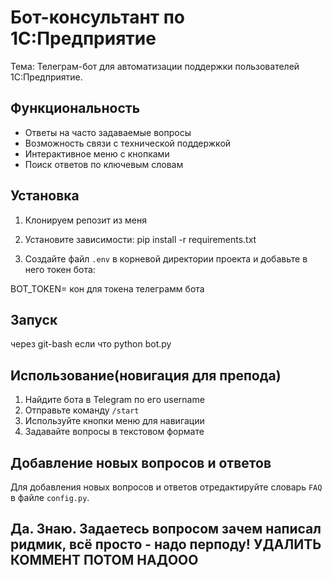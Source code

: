 # Бот-консультант по 1С:Предприятие

Тема: Телеграм-бот для автоматизации поддержки пользователей 1С:Предприятие.

## Функциональность

- Ответы на часто задаваемые вопросы
- Возможность связи с технической поддержкой
- Интерактивное меню с кнопками
- Поиск ответов по ключевым словам

## Установка

1. Клонируем репозит из меня
2. Установите зависимости:
pip install -r requirements.txt

3. Создайте файл `.env` в корневой директории проекта и добавьте в него токен бота:

BOT_TOKEN= кон для токена телеграмм бота

## Запуск

через git-bash если что
python bot.py


## Использование(новигация для препода)

1. Найдите бота в Telegram по его username
2. Отправьте команду `/start`
3. Используйте кнопки меню для навигации
4. Задавайте вопросы в текстовом формате

## Добавление новых вопросов и ответов

Для добавления новых вопросов и ответов отредактируйте словарь `FAQ` в файле `config.py`.

## Да. Знаю. Задаетесь вопросом зачем написал ридмик, всё просто - надо перподу! УДАЛИТЬ КОММЕНТ ПОТОМ НАДООО
